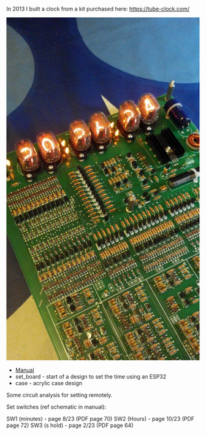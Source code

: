 In 2013 I built a clock from a kit purchased here:  https://tube-clock.com/

![Clock](pix/first_run.jpg)

* [Manual](neon_man.pdf)
* set_board - start of a design to set the time using an ESP32
* case - acrylic case design

Some circuit analysis for setting remotely.

Set switches (ref schematic in manual):

SW1 (minutes) - page 8/23 (PDF page 70)
SW2 (Hours) - page 10/23 (PDF page 72)
SW3 (s hold) - page 2/23 (PDF page 64)


